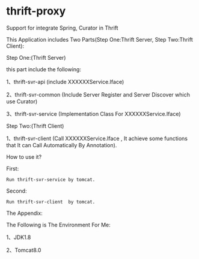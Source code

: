 # thrift-proxy
Support for integrate Spring, Curator in Thrift

This Application includes Two Parts(Step One:Thrift Server, Step Two:Thrift Client):

Step One:(Thrift Server)

this part include the following:

1、thrift-svr-api (include XXXXXXService.Iface)

2、thrift-svr-common (Include Server Register and Server Discover which use Curator)

3、thrift-svr-service (Implementation Class For XXXXXXService.Iface)

Step Two:(Thrift Client)

1、thrift-svr-client (Call XXXXXXService.Iface , It achieve some functions that It can Call Automatically By Annotation).


How to use it?

First:

    Run thrift-svr-service by tomcat.

Second:

    Run thrift-svr-client  by tomcat.


The Appendix:

The Following is The Environment For Me:

1、JDK1.8

2、Tomcat8.0

